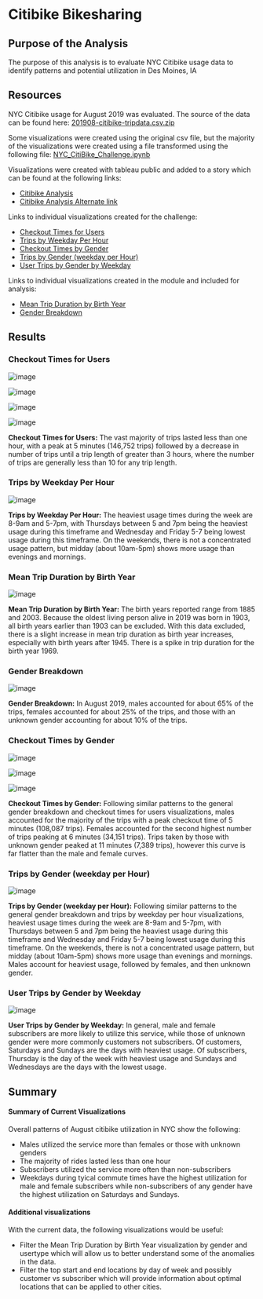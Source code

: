 # Citibike Bikesharing
## Purpose of the Analysis
The purpose of this analysis is to evaluate NYC Citibike usage data to identify patterns and potential utilization in Des Moines, IA

## Resources
NYC Citibike usage for August 2019 was evaluated. The source of the data can be found here: [201908-citibike-tripdata.csv.zip](https://s3.amazonaws.com/tripdata/201908-citibike-tripdata.csv.zip)

Some visualizations were created using the original csv file, but the majority of the visualizations were created using a file transformed using the following file: [NYC_CitiBike_Challenge.ipynb](https://github.com/MDHetrick/bikesharing/blob/main/NYC_CitiBike_Challenge.ipynb)

Visualizations were created with tableau public and added to a story which can be found at the following links: 
- [Citibike Analysis](https://public.tableau.com/app/profile/melea.hetrick/viz/bikesharing_16493796263470/CitibikeAnalysis) 
- [Citibike Analysis Alternate link](https://public.tableau.com/views/bikesharing_16493796263470/CitibikeAnalysis?:language=en-US&:display_count=n&:origin=viz_share_link)

Links to individual visualizations created for the challenge: 
- [Checkout Times for Users](https://public.tableau.com/views/bikesharing_checkout_times/CheckoutTimesforUsers?:language=en-US&publish=yes&:display_count=n&:origin=viz_share_link) 
- [Trips by Weekday Per Hour](https://public.tableau.com/views/bikesharing_trips_by_weekday_per_hour/TripsbyWeekdayPerHour?:language=en-US&publish=yes&:display_count=n&:origin=viz_share_link)
- [Checkout Times by Gender](https://public.tableau.com/views/bikesharing_checkout_times_by_gender/CheckoutTimesbyGender?:language=en-US&publish=yes&:display_count=n&:origin=viz_share_link)
- [Trips by Gender (weekday per Hour)](https://public.tableau.com/views/bikesharing_trips_by_gender_weekday_per_hour/TripsbyGenderWeekdayPerHour?:language=en-US&publish=yes&:display_count=n&:origin=viz_share_link)
- [User Trips by Gender by Weekday](https://public.tableau.com/views/bikesharing_user_trips_by_gender_weekday/UserTripsbyGenderbyWeekday?:language=en-US&publish=yes&:display_count=n&:origin=viz_share_link)

Links to individual visualizations created in the module and included for analysis: 
- [Mean Trip Duration by Birth Year](https://public.tableau.com/views/bikesharing_trip_duration_birth_year/MeanTripDurationbyBirthYear?:language=en-US&publish=yes&:display_count=n&:origin=viz_share_link)
- [Gender Breakdown](https://public.tableau.com/views/bikesharing_gender_breakdown/GenderBreakdown?:language=en-US&publish=yes&:display_count=n&:origin=viz_share_link)


## Results
### Checkout Times for Users

![image](https://github.com/MDHetrick/bikesharing/blob/main/Visualizations/trip_duration.png)

![image](https://github.com/MDHetrick/bikesharing/blob/main/Visualizations/trip_duration_h0.png)

![image](https://github.com/MDHetrick/bikesharing/blob/main/Visualizations/trip_duration_h1h2.png)

![image](https://github.com/MDHetrick/bikesharing/blob/main/Visualizations/trip_duration_h2h10.png)

**Checkout Times for Users:** The vast majority of trips lasted less than one hour, with a peak at 5 minutes (146,752 trips) followed by a decrease in number of trips until a trip length of greater than 3 hours, where the number of trips are generally less than 10 for any trip length. 

### Trips by Weekday Per Hour

![image](https://github.com/MDHetrick/bikesharing/blob/main/Visualizations/trips_by_weekday_per_hour.png)

**Trips by Weekday Per Hour:** The heaviest usage times during the week are 8-9am and 5-7pm, with Thursdays between 5 and 7pm being the heaviest usage during this timeframe and Wednesday and Friday 5-7 being lowest usage during this timeframe. On the weekends, there is not a concentrated usage pattern, but midday (about 10am-5pm) shows more usage than evenings and mornings. 

### Mean Trip Duration by Birth Year

![image](https://github.com/MDHetrick/bikesharing/blob/main/Visualizations/mean_trip_duration_by_birth_year.png)

**Mean Trip Duration by Birth Year:** The birth years reported range from 1885 and 2003. Because the oldest living person alive in 2019 was born in 1903, all birth years earlier than 1903 can be excluded. With this data excluded, there is a slight increase in mean trip duration as birth year increases, especially with birth years after 1945. There is a spike in trip duration for the birth year 1969.

### Gender Breakdown

![image](https://github.com/MDHetrick/bikesharing/blob/main/Visualizations/gender_breakdown.png)

**Gender Breakdown:** In August 2019, males accounted for about 65% of the trips, females accounted for about 25% of the trips, and those with an unknown gender accounting for about 10% of the trips.


### Checkout Times by Gender

![image](https://github.com/MDHetrick/bikesharing/blob/main/Visualizations/checkout_times_by_gender.png)

![image](https://github.com/MDHetrick/bikesharing/blob/main/Visualizations/checkout_times_by_gender_h0.png)

![image](https://github.com/MDHetrick/bikesharing/blob/main/Visualizations/checkout_times_by_gender_h1h2.png)

**Checkout Times by Gender:** Following similar patterns to the general gender breakdown and checkout times for users visualizations, males accounted for the majority of the trips with a peak checkout time of 5 minutes (108,087 trips). Females accounted for the second highest number of trips peaking at 6 minutes (34,151 trips). Trips taken by those with unknown gender peaked at 11 minutes (7,389 trips), however this curve is far flatter than the male and female curves.

### Trips by Gender (weekday per Hour)

![image](https://github.com/MDHetrick/bikesharing/blob/main/Visualizations/trips_by_gender-weekday_per_hour.png)

**Trips by Gender (weekday per Hour):** Following similar patterns to the general gender breakdown and trips by weekday per hour visualizations, heaviest usage times during the week are 8-9am and 5-7pm, with Thursdays between 5 and 7pm being the heaviest usage during this timeframe and Wednesday and Friday 5-7 being lowest usage during this timeframe. On the weekends, there is not a concentrated usage pattern, but midday (about 10am-5pm) shows more usage than evenings and mornings. Males account for heaviest usage, followed by females, and then unknown gender.

### User Trips by Gender by Weekday

![image](https://github.com/MDHetrick/bikesharing/blob/main/Visualizations/user_trips_by_gender_by_weekday.png)

**User Trips by Gender by Weekday:** In general, male and female subscribers are more likely to utilize this service, while those of unknown gender were more commonly customers not subscribers. Of customers, Saturdays and Sundays are the days with heaviest usage. Of subscribers, Thursday is the day of the week with heaviest usage and Sundays and Wednesdays are the days with the lowest usage.


## Summary
#### Summary of Current Visualizations
Overall patterns of August citibike utilization in NYC show the following:
- Males utilized the service more than females or those with unknown genders
- The majority of rides lasted less than one hour
- Subscribers utilized the service more often than non-subscribers
- Weekdays during tyical commute times have the highest utilization for male and female subscribers while non-subscribers of any gender have the highest utilization on Saturdays and Sundays.
#### Additional visualizations
With the current data, the following visualizations would be useful:
- Filter the Mean Trip Duration by Birth Year visualization by gender and usertype which will allow us to better understand some of the anomalies in the data.
- Filter the top start and end locations by day of week and possibly customer vs subscriber which will provide information about optimal locations that can be applied to other cities.
